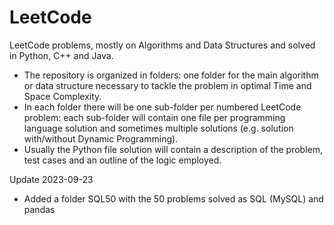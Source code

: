 # LeetCode
LeetCode problems, mostly on Algorithms and Data Structures and solved in Python, C++ and Java.

* The repository is organized in folders: one folder for the main algorithm or data structure necessary to tackle the problem in optimal Time and Space Complexity.
* In  each folder there will be one sub-folder per numbered LeetCode problem: each sub-folder will contain one file per programming language solution and sometimes multiple solutions (e.g. solution with/without Dynamic Programming).
* Usually the Python file solution will contain a description of the problem, test cases and an outline of the logic employed.

Update 2023-09-23
* Added a folder SQL50 with the 50 problems solved as SQL (MySQL) and pandas 
